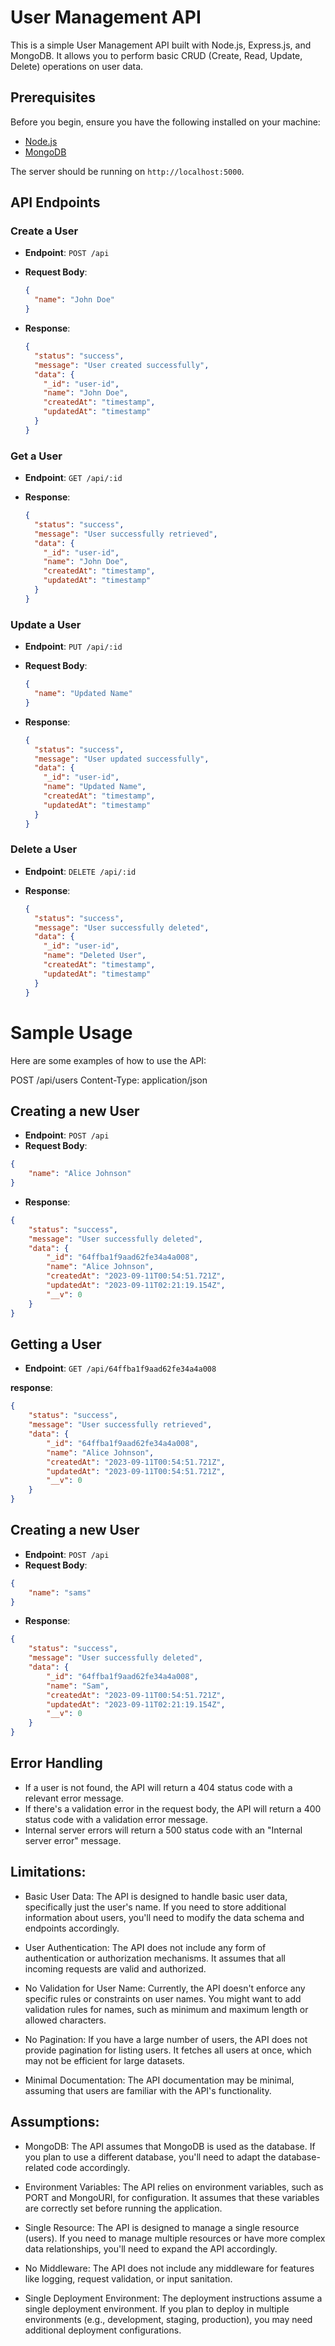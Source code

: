 # User Management API

This is a simple User Management API built with Node.js, Express.js, and MongoDB. It allows you to perform basic CRUD (Create, Read, Update, Delete) operations on user data.


## Prerequisites

Before you begin, ensure you have the following installed on your machine:

- [Node.js](https://nodejs.org/)
- [MongoDB](https://www.mongodb.com/try/download/community)




The server should be running on `http://localhost:5000`.



## API Endpoints

### Create a User

- **Endpoint**: `POST /api`

- **Request Body**:

  ```json
  {
    "name": "John Doe"
  }
  ```

- **Response**:

  ```json
  {
    "status": "success",
    "message": "User created successfully",
    "data": {
      "_id": "user-id",
      "name": "John Doe",
      "createdAt": "timestamp",
      "updatedAt": "timestamp"
    }
  }
  ```


### Get a User

- **Endpoint**: `GET /api/:id`
- **Response**:

  ```json
  {
    "status": "success",
    "message": "User successfully retrieved",
    "data": {
      "_id": "user-id",
      "name": "John Doe",
      "createdAt": "timestamp",
      "updatedAt": "timestamp"
    }
  }
  ```


### Update a User

- **Endpoint**: `PUT /api/:id`
- **Request Body**:

  ```json
  {
    "name": "Updated Name"
  }
  ```

- **Response**:

  ```json
  {
    "status": "success",
    "message": "User updated successfully",
    "data": {
      "_id": "user-id",
      "name": "Updated Name",
      "createdAt": "timestamp",
      "updatedAt": "timestamp"
    }
  }
  ```


### Delete a User

- **Endpoint**: `DELETE /api/:id`
- **Response**:

  ```json
  {
    "status": "success",
    "message": "User successfully deleted",
    "data": {
      "_id": "user-id",
      "name": "Deleted User",
      "createdAt": "timestamp",
      "updatedAt": "timestamp"
    }
  }
  ```



# Sample Usage
Here are some examples of how to use the API:


POST /api/users
Content-Type: application/json

## Creating a new User

- **Endpoint**: `POST /api`
- **Request Body**:

```json
{
    "name": "Alice Johnson"
}
```

- **Response**:
```json
{
    "status": "success",
    "message": "User successfully deleted",
    "data": {
        "_id": "64ffba1f9aad62fe34a4a008",
        "name": "Alice Johnson",
        "createdAt": "2023-09-11T00:54:51.721Z",
        "updatedAt": "2023-09-11T02:21:19.154Z",
        "__v": 0
    }
}
```

## Getting a User

- **Endpoint**: `GET /api/64ffba1f9aad62fe34a4a008`

**response**:
```json
{
    "status": "success",
    "message": "User successfully retrieved",
    "data": {
        "_id": "64ffba1f9aad62fe34a4a008",
        "name": "Alice Johnson",
        "createdAt": "2023-09-11T00:54:51.721Z",
        "updatedAt": "2023-09-11T00:54:51.721Z",
        "__v": 0
    }
}
```

## Creating a new User

- **Endpoint**: `POST /api`
- **Request Body**:

```json
{
    "name": "sams"
}
```

- **Response**:
```json
{
    "status": "success",
    "message": "User successfully deleted",
    "data": {
        "_id": "64ffba1f9aad62fe34a4a008",
        "name": "Sam",
        "createdAt": "2023-09-11T00:54:51.721Z",
        "updatedAt": "2023-09-11T02:21:19.154Z",
        "__v": 0
    }
}
```







## Error Handling

- If a user is not found, the API will return a 404 status code with a relevant error message.
- If there's a validation error in the request body, the API will return a 400 status code with a validation error message.
- Internal server errors will return a 500 status code with an "Internal server error" message.



## Limitations:

- Basic User Data: The API is designed to handle basic user data, specifically just the user's name. If you need to store additional information about users, you'll need to modify the data schema and endpoints accordingly.

- User Authentication: The API does not include any form of authentication or authorization mechanisms. It assumes that all incoming requests are valid and authorized.

- No Validation for User Name: Currently, the API doesn't enforce any specific rules or constraints on user names. You might want to add validation rules for names, such as minimum and maximum length or allowed characters.

- No Pagination: If you have a large number of users, the API does not provide pagination for listing users. It fetches all users at once, which may not be efficient for large datasets.

- Minimal Documentation: The API documentation may be minimal, assuming that users are familiar with the API's functionality.


## Assumptions:

- MongoDB: The API assumes that MongoDB is used as the database. If you plan to use a different database, you'll need to adapt the database-related code accordingly.

- Environment Variables: The API relies on environment variables, such as PORT and MongoURI, for configuration. It assumes that these variables are correctly set before running the application.

- Single Resource: The API is designed to manage a single resource (users). If you need to manage multiple resources or have more complex data relationships, you'll need to expand the API accordingly.

- No Middleware: The API does not include any middleware for features like logging, request validation, or input sanitation. 

- Single Deployment Environment: The deployment instructions assume a single deployment environment. If you plan to deploy in multiple environments (e.g., development, staging, production), you may need additional deployment configurations.